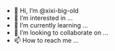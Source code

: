 - 👋 Hi, I’m @xixi-big-old
- 👀 I’m interested in ...
- 🌱 I’m currently learning ...
- 💞️ I’m looking to collaborate on ...
- 📫 How to reach me ...

<!---
xixi-big-old/xixi-big-old is a ✨ special ✨ repository because its `README.md` (this file) appears on your GitHub profile.
You can click the Preview link to take a look at your changes.
--->
